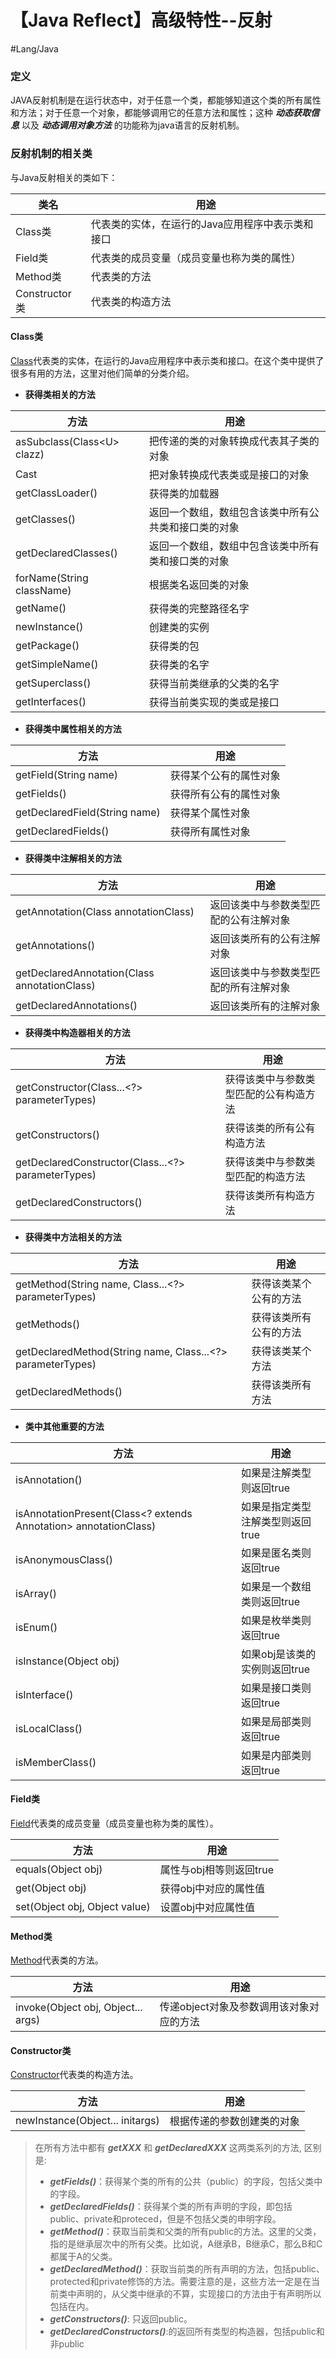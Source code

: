# 【Java Reflect】高级特性--反射

#Lang/Java

### 定义

JAVA反射机制是在运行状态中，对于任意一个类，都能够知道这个类的所有属性和方法；对于任意一个对象，都能够调用它的任意方法和属性；这种 ***动态获取信息*** 以及 ***动态调用对象方法*** 的功能称为java语言的反射机制。

### 反射机制的相关类

与Java反射相关的类如下：

| 类名          | 用途                                             |
| ------------- | ------------------------------------------------ |
| Class类       | 代表类的实体，在运行的Java应用程序中表示类和接口 |
| Field类       | 代表类的成员变量（成员变量也称为类的属性）       |
| Method类      | 代表类的方法                                     |
| Constructor类 | 代表类的构造方法                                 |

#### Class类

[Class](https://developer.android.google.cn/reference/java/lang/Class)代表类的实体，在运行的Java应用程序中表示类和接口。在这个类中提供了很多有用的方法，这里对他们简单的分类介绍。

- **获得类相关的方法**

| 方法                        | 用途                                                 |
| --------------------------- | ---------------------------------------------------- |
| asSubclass(Class\<U> clazz) | 把传递的类的对象转换成代表其子类的对象               |
| Cast                        | 把对象转换成代表类或是接口的对象                     |
| getClassLoader()            | 获得类的加载器                                       |
| getClasses()                | 返回一个数组，数组包含该类中所有公共类和接口类的对象 |
| getDeclaredClasses()        | 返回一个数组，数组中包含该类中所有类和接口类的对象   |
| forName(String className)   | 根据类名返回类的对象                                 |
| getName()                   | 获得类的完整路径名字                                 |
| newInstance()               | 创建类的实例                                         |
| getPackage()                | 获得类的包                                           |
| getSimpleName()             | 获得类的名字                                         |
| getSuperclass()             | 获得当前类继承的父类的名字                           |
| getInterfaces()             | 获得当前类实现的类或是接口                           |

- **获得类中属性相关的方法**

| 方法                          | 用途                   |
| ----------------------------- | ---------------------- |
| getField(String name)         | 获得某个公有的属性对象 |
| getFields()                   | 获得所有公有的属性对象 |
| getDeclaredField(String name) | 获得某个属性对象       |
| getDeclaredFields()           | 获得所有属性对象       |

- **获得类中注解相关的方法**

| 方法                                            | 用途                                   |
| ----------------------------------------------- | -------------------------------------- |
| getAnnotation(Class<A> annotationClass)         | 返回该类中与参数类型匹配的公有注解对象 |
| getAnnotations()                                | 返回该类所有的公有注解对象             |
| getDeclaredAnnotation(Class<A> annotationClass) | 返回该类中与参数类型匹配的所有注解对象 |
| getDeclaredAnnotations()                        | 返回该类所有的注解对象                 |

- **获得类中构造器相关的方法**

| 方法                                               | 用途                                   |
| -------------------------------------------------- | -------------------------------------- |
| getConstructor(Class...<?> parameterTypes)         | 获得该类中与参数类型匹配的公有构造方法 |
| getConstructors()                                  | 获得该类的所有公有构造方法             |
| getDeclaredConstructor(Class...<?> parameterTypes) | 获得该类中与参数类型匹配的构造方法     |
| getDeclaredConstructors()                          | 获得该类所有构造方法                   |

- **获得类中方法相关的方法**

| 方法                                                       | 用途                   |
| ---------------------------------------------------------- | ---------------------- |
| getMethod(String name, Class...<?> parameterTypes)         | 获得该类某个公有的方法 |
| getMethods()                                               | 获得该类所有公有的方法 |
| getDeclaredMethod(String name, Class...<?> parameterTypes) | 获得该类某个方法       |
| getDeclaredMethods()                                       | 获得该类所有方法       |

- **类中其他重要的方法**

| 方法                                                         | 用途                             |
| ------------------------------------------------------------ | -------------------------------- |
| isAnnotation()                                               | 如果是注解类型则返回true         |
| isAnnotationPresent(Class<? extends Annotation> annotationClass) | 如果是指定类型注解类型则返回true |
| isAnonymousClass()                                           | 如果是匿名类则返回true           |
| isArray()                                                    | 如果是一个数组类则返回true       |
| isEnum()                                                     | 如果是枚举类则返回true           |
| isInstance(Object obj)                                       | 如果obj是该类的实例则返回true    |
| isInterface()                                                | 如果是接口类则返回true           |
| isLocalClass()                                               | 如果是局部类则返回true           |
| isMemberClass()                                              | 如果是内部类则返回true           |

#### Field类

[Field](https://developer.android.google.cn/reference/java/lang/reflect/Field)代表类的成员变量（成员变量也称为类的属性）。

| 方法                          | 用途                    |
| ----------------------------- | ----------------------- |
| equals(Object obj)            | 属性与obj相等则返回true |
| get(Object obj)               | 获得obj中对应的属性值   |
| set(Object obj, Object value) | 设置obj中对应属性值     |

#### Method类

[Method](https://developer.android.google.cn/reference/java/lang/reflect/Method)代表类的方法。

| 方法                               | 用途                                     |
| ---------------------------------- | ---------------------------------------- |
| invoke(Object obj, Object... args) | 传递object对象及参数调用该对象对应的方法 |

#### Constructor类

[Constructor](https://developer.android.google.cn/reference/java/lang/reflect/Constructor)代表类的构造方法。

| 方法                            | 用途                       |
| ------------------------------- | -------------------------- |
| newInstance(Object... initargs) | 根据传递的参数创建类的对象 |



> 在所有方法中都有 ***getXXX*** 和 ***getDeclaredXXX*** 这两类系列的方法, 区别是:
>
> - ***getFields()***：获得某个类的所有的公共（public）的字段，包括父类中的字段。
> - ***getDeclaredFields()***：获得某个类的所有声明的字段，即包括public、private和proteced，但是不包括父类的申明字段。
> - ***getMethod()***：获取当前类和父类的所有public的方法。这里的父类，指的是继承层次中的所有父类。比如说，A继承B，B继承C，那么B和C都属于A的父类。
> - ***getDeclaredMethod()***：获取当前类的所有声明的方法，包括public、protected和private修饰的方法。需要注意的是，这些方法一定是在当前类中声明的，从父类中继承的不算，实现接口的方法由于有声明所以包括在内。
> - ***getConstructors()***: 只返回public。
> - ***getDeclaredConstructors()***:的返回所有类型的构造器，包括public和非public
>

